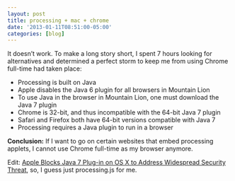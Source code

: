 ```yaml
---
layout: post
title: processing + mac + chrome
date: '2013-01-11T08:51:00-05:00'
categories: [blog]
---
```

It doesn’t work. To make a long story short, I spent 7 hours looking for alternatives and determined a perfect storm to keep me from using Chrome full-time had taken place:

+ Processing is built on Java
+ Apple disables the Java 6 plugin for all browsers in Mountain Lion
+ To use Java in the browser in Mountain Lion, one must download the Java 7 plugin
+ Chrome is 32-bit, and thus incompatible with the 64-bit Java 7 plugin
+ Safari and Firefox both have 64-bit versions compatible with Java 7
+ Processing requires a Java plugin to run in a browser

**Conclusion:** If I want to go on certain websites that embed processing applets, I cannot use Chrome full-time as my browser anymore.

Edit: [Apple Blocks Java 7 Plug-in on OS X to Address Widespread Security Threat](http://www.macrumors.com/2013/01/11/apple-blocks-java-7-on-os-x-to-address-widespread-security-threat/), so, I guess just processing.js for me.
